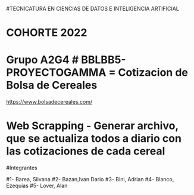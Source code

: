 #TECNICATURA EN CIENCIAS DE DATOS E INTELIGENCIA ARTIFICIAL
# COHORTE 2022

# Grupo A2G4 # BBLBB5-PROYECTOGAMMA = Cotizacion de Bolsa de Cereales
	 	
 https://www.bolsadecereales.com/	
 
# Web Scrapping - Generar archivo, que se actualiza todos a diario con las cotizaciones de cada cereal

#Integrantes

#1- Barea, Silvana 
#2- Bazan,Ivan Dario 
#3- Bini, Adrian 
#4- Blanco, Ezequias 
#5- Lover, Alan


